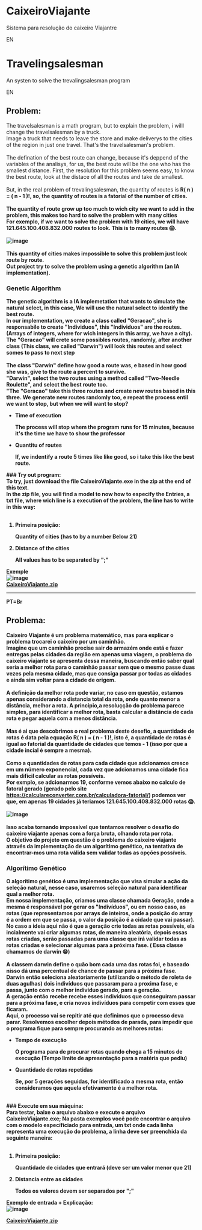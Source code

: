   # CaixeiroViajante
Sistema para resolução do caixeiro Viajantre

EN
  # Travelingsalesman
An systen to solve the trevalingsalesman program

EN
## Problem:

  The travelsalesman is a math program, but to explain the problem, i willl change the travelsalesman by a truck.
  <br>
  Image a truck that needs to leave the store and make deliverys to the cities of the region in just one travel. That's the travelsalesman's problem.
  <br><br>
  The defination of the best route can change, because it's deppend of the variables of the analisys, for us, the best route will be the one who has the smallest distance.
  First, the resolution for this problem seems easy, to know the best route, look at the distace of all the routes and take de smallest.
  <br><br>
  But, in the real problem of trevalingsalesman, the quantity of routes is <strong>R( n ) = ( n - 1 )!<strong>, so, the quantity of routes is a fatorial of the number of cities.
  <br> 
  <br>
  The quantity of route grow up too much to wich city we want to add in the problem, this makes too hard to solve the problem with many cities
  <br>
  For exemplo, if we want to solve the problem with 19 cities, we will have 121.645.100.408.832.000 routes to look. This is to many routes 😱.
  <br>
  <br>
  ![image](https://user-images.githubusercontent.com/61763480/173256689-3447837f-a9b2-4817-897e-f002ff3733be.png)
  <br>
  <br>
  This quantity of cities makes impossible to solve this problem just look route by route.
  <br>
  Out project try to solve the problem using a genetic algorithm (an IA implementation).

### Genetic Algorithm
 The genetic algorithm is a IA implemetation that wants to simulate the natural select, in this case, We will use the natural select to identify the best route.
 <br>
 In our implementation, we create a class called "Geracao", she is responsabile to create "Individuos", this "Individuos" are the routes. (Arrays of integers, where for wich integers in this array, we have a city).
 <br>
 The "Geracao"  will crete some possibles routes, randomly, after another class (This class, we called "Darwin") will look this routes and select somes to pass to next step
 <br>
 <br>
 The class "Darwin" define how good a route was, e based in how good she was, give to the route a percent to survive.
 <br>
 "Darwin", select the two routes using a method called "Two-Needle Roulette", and select the best route too.
 <br>
 "The "Geracao" take this three routes and create new routes based in this three. We generate new routes randomly too, e repeat the process entil we want to stop, but when we will want to stop?
  <ul>
   <li>Time of execution</li>
     <dl>The process will stop whem the program runs for 15 minutes, because it's the time we have to show the professor</dl>
   <li>Quantitu of routes</li>
     <dl>If, we indentify a route 5 times like like good, so i take this like the best route.</dl>
  </ul>
### Try out program:
<br>
 To try, just download the file CaixeiroViajante.exe in the zip at the end of this text.
<br>
 In the zip file, you will find a model to now how to especify the Entries, a txt file, where wich line is a execution of the problem, the line has to write in this way:
<br>
<br>
  <ol>
    <li>Primeira posição: </li>
      <dl>Quantity of cities (has to by a number Below 21)</dl>
    <li>Distance of the cities</li>
     <dl>All values has to be separated by <strong>";"</strong></dl>
  </ol>

 Exemple
  <br>
  ![image](https://user-images.githubusercontent.com/61763480/173257726-39bbb306-0d5b-4921-a08e-84838858b9e5.png)
  <br>
[CaixeiroViajante.zip](https://github.com/BrendonAraujo/CaixeiroViajante/files/8886926/CaixeiroViajante.zip)

--------------------------------------------------------------------------------------------------------------------

PT=Br
## Problema:
  
  Caixeiro Viajante é um problema matemático, mas para explicar o problema trocarei o caixeiro por um caminhão.
  <br>
  Imagine que um caminhão precise sair do armazém onde está e fazer entregas pelas cidades da região em apenas uma viagem, o problema do caixeiro viajante se apresenta dessa maneira, buscando então saber qual seria a melhor rota para o caminhão passar sem que o mesmo passe duas vezes pela mesma cidade, mas que consiga passar por todas as cidades e ainda sim voltar para a cidade de origem.
  <br><br>
  A definição da melhor rota pode variar, no caso em questão, estamos apenas considerando a distancia total da rota, onde quanto menor a distância, melhor a rota.
  A principio,a resoluçção do problema parece simples, para identificar a melhor rota, basta calcular a distância de cada rota e pegar aquela com a menos distância.
  <br><br>
  Mas é ai que descobrimos o real problema deste desefio, a quantidade de rotas é data pela equação R( n ) = ( n - 1 )!, isto é, a quantidade de rotas é igual ao fatorial da quantidade de cidades que temos - 1 (isso por que a cidade incial é sempre a mesma).
  <br> 
  <br>
  Como a quantidades de rotas para cada cidade que adcionamos cresce em um número exponencial, cada vez que adcionamos uma cidade fica mais dificil calcular as rotas possíveis.
  <br>
  Por exmplo, se adcionarmos 19, conforme vemos abaixo no calculo de fatoral gerado (gerado pelo site https://calculareconverter.com.br/calculadora-fatorial/) podemos ver que, em apenas 19 cidades já teriamos 121.645.100.408.832.000 rotas 😱.
  <br>
  <br>
  ![image](https://user-images.githubusercontent.com/61763480/173256689-3447837f-a9b2-4817-897e-f002ff3733be.png)
  <br>
  <br>
  Isso acaba tornando impossível que tentamos resolver o desafio do caixeiro viajante apenas com a força bruta, olhando rota por rota.
  <br>
  O objetivo do projeto em questão é o problema do caixeiro viajante através da implementação de um algorítimo genético, na tentativa de encontrar-mos uma rota válida sem validar todas as opções possíveis.
  
### Algorítimo Genético
  O algorítimo genético é uma implementação que visa simular a ação da seleção natural, nesse caso, usaremos seleção natural para identificar qual a melhor rota.
  <br>
  Em nossa implementação, criamos uma classe chamada Geração, onde a mesma é responsável por gerar os "Indivíduos", ou em nosso caso, as rotas (que representamos por arrays de inteiros, onde a posição do array é a ordem em que se passa, o valor da posição é a cidade que vai passar).
  <br>
  No caso a ideia aqui não é que a geração crie todas as rotas possíveis, ela incialmente vai criar algumas rotas, de maneira aleatória, depois essas rotas criadas, serão passadas para uma classe que irá validar todas as rotas criadas e selecionar algumas para a próxima fase. ( Essa classe chamamos de darwin 😁)
  <br>
  <br>
  A classem darwin define o quão bom cada uma das rotas foi, e baseado nisso dá uma percentual de chance de passar para a próxima fase.
  <br>
  Darwin então seleciona aleatoriamente (utilizando o método de roleta de duas agulhas) dois indivíduos que passaram para a proxima fase, e passa, junto com o melhor individuo gerado, para a geração.
  <br>
  A geração então recebe recebe esses individuos que conseguiram passar para a próxima fase, e cria novos indivíduos para competir com esses que ficaram.
  <br>
  Aqui, o processo vai se repitir até que definimos que o processo deva parar. Resolvemos escolher depois métodos de parada, para impedir que o programa fique para sempre procurando as melhores rotas:
  <ul>
    <li>Tempo de execução</li>
      <dl>O programa para de procurar rotas quando chega a 15 minutos de execução (Tempo limite de apresentação para a matéria que pediu)</dl>
  <li>Quantidade de rotas repetidas</li>
      <dl>Se, por 5 gerações seguidas, for identificado a mesma rota, então consideramos que aquela efetivamente é a melhor rota. </dl>
  </ul>
 <br>
### Execute em sua máquina:
<br>
Para testar, baixe o arquivo abaixo e execute o arquivo CaixeiroViajante.exe;
<brr>
Na pasta exemplos você pode encontrar o arquivo com o modelo específiciado para entrada, um txt onde cada linha representa uma execução do problema, a linha deve ser preenchida da seguinte maneira:
  <br>
  <br>
  <ol>
    <li>Primeira posição: </li>
      <dl>Quantidade de cidades que entrará (deve ser um valor menor que 21)</dl>
    <li>Distancia entre as cidades</li>
     <dl>Todos os valores devem ser separados por <strong>";"</strong></dl>
  </ol>
  
  Exemplo de entrada + Explicação:
  <br>
  ![image](https://user-images.githubusercontent.com/61763480/173257726-39bbb306-0d5b-4921-a08e-84838858b9e5.png)
  <br>
  
[CaixeiroViajante.zip](https://github.com/BrendonAraujo/CaixeiroViajante/files/8886926/CaixeiroViajante.zip)

